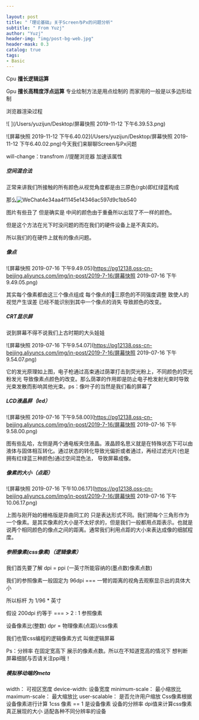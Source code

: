 ```yaml
---

layout: post
title: "「理论基础」关于Screen与Px的问题分析"
subtitle: " From Yuzj"
author: "Yuzj"
header-img: "img/post-bg-web.jpg"
header-mask: 0.3
catalog: true
tags:
- Basic
---
```


Cpu **擅长逻辑运算**

Gpu **擅长高精度浮点运算** 专业绘制方法是用点绘制的 而家用的一般是以多边形绘制  

浏览器渲染过程

![ ](/Users/yuzijun/Desktop/屏幕快照 2019-11-12 下午6.39.53.png)

![屏幕快照 2019-11-12 下午6.40.02](/Users/yuzijun/Desktop/屏幕快照 2019-11-12 下午6.40.02.png)今天我们来聊聊Screen与Px问题

will-change：transfrom //提醒浏览器 加速该属性

##### 空间混合法  

正常来讲我们所接触的所有颜色从视觉角度都是由三原色(rgb)即红绿蓝构成

那么![WeChat4e34aa4f1145e14346ac597d9c1bb540](https://pg12138.oss-cn-beijing.aliyuncs.com/img/in-post/2019-7-16/WeChat4e34aa4f1145e14346ac597d9c1bb540.png)



图片有些丑了 但是确实是 中间的颜色由于重叠所以出现了不一样的颜色。

但是这个方法在光下时没问题的而在我们的硬件设备上是不真实的。

所以我们的在硬件上就有的像点问题。

##### 像点

![屏幕快照 2019-07-16 下午9.49.05](https://pg12138.oss-cn-beijing.aliyuncs.com/img/in-post/2019-7-16/屏幕快照 2019-07-16 下午9.49.05.png)

其实每个像素都由这三个像点组成 每个像点的三原色的不同强度调整 致使人的视觉产生误差 已经不能识别到其中一个像点的消失 导致颜色的改变。

##### CRT显示屏

说到屏幕不得不说我们上古时期的大头娃娃

![屏幕快照 2019-07-16 下午9.54.07](https://pg12138.oss-cn-beijing.aliyuncs.com/img/in-post/2019-7-16/屏幕快照 2019-07-16 下午9.54.07.png)

它的发光原理如上图，电子枪通过高束通过荫罩打击到荧光粉上，不同颜色的荧光粉发光 导致像素点颜色的改变。那么荫罩的作用即是防止电子枪发射光束时导致光束发散而影响其他光束。ps：像叶子的当然是我们看的屏幕了

##### LCD液晶屏（led）

![屏幕快照 2019-07-16 下午9.58.00](https://pg12138.oss-cn-beijing.aliyuncs.com/img/in-post/2019-7-16/屏幕快照 2019-07-16 下午9.58.00.png)

图有些乱哈，左侧是两个通电板夹住液晶。液晶顾名思义就是在特殊状态下可以由液体与固体相互转化。通过状态的转化导致光偏折或者通过，再经过滤光片(也是拥有红绿蓝三种颜色)通过空间混色法， 导致屏幕成像。

##### 像素的大小（点距）

![屏幕快照 2019-07-16 下午10.06.17](https://pg12138.oss-cn-beijing.aliyuncs.com/img/in-post/2019-7-16/屏幕快照 2019-07-16 下午10.06.17.png)

上图与刚开始的栅格版是异曲同工的 只是表达形式不同。我们把每个三角形作为一个像素。是其实像素的大小是不太好求的，但是我们一般都用点距表示。也就是说两个相同颜色的像点之间的距离。通常我们利用点距的大小来表达成像的细腻程度。

##### 参照像素(css像素)（逻辑像素）

我们首先要了解 dpi = ppi (一英寸所能容纳的(墨点数)像素点数)

我们的参照像素一般固定为 96dpi === 一臂的距离的视角去观察显示出的具体大小 

所以标杆 为 1/96 * 英寸

假设 200dpi 约等于 === > 2 : 1 参照像素  

设备像素比(整数) dpr = 物理像素(点距)/css像素

我们也管css编程的逻辑像素方式 叫做逻辑屏幕

Ps：分辨率 在固定宽高下 展示的像素点数。所以在不知道宽高的情况下 想判断屏幕细腻与否请关注ppi哦！



##### 模拟移动端的meta

​    <meta name="viewport" content="width=device-width,minimum-scale=1.0,maximum-scale=1.0,user-scalable=no">
width： 可视区宽度
device-width:  设备宽度
minimum-scale： 最小缩放比
maximum-scale： 最大缩放比
user-scalable： 是否允许用户缩放
Css像素根据设备像素进行计算  1css 像素  == 1 是设备像素    设备的分辨率  dpi值来计算css像素真正展现的大小
适配各种不同分辨率的设备